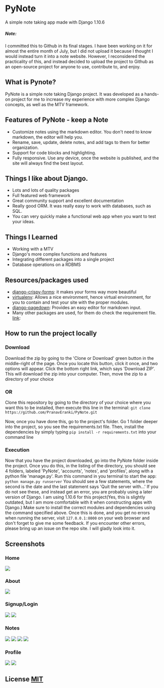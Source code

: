 # PyNote
A simple note taking app made with Django 1.10.6

##### Note:
I committed this to Github in its final stages. I have been working on it for almost the entire month of July, but I did not upload it because I thought I would instead turn it into a note website. However, I reconsidered the practicality of this, and instead decided to upload the project to Github as an open-source project for anyone to use, contribute to, and enjoy.

## What is Pynote?

PyNote is a simple note taking Django project. It was developed as a hands-on project
for me to increase my experience with more complex Django concepts, as well as
the MTV framework.

## Features of PyNote - keep a Note

*   Customize notes using the markdown editor. You don't need to know markdown, the editor will help you.
*   Rename, save, update, delete notes, and add tags to them for better organization.
*   Support for code blocks and highlighting.
*   Fully responsive. Use any device, once the website is published, and the site will always find the best layout.

## Things I like about Django.

*   Lots and lots of quality packages
*   Full featured web framework
*   Great community support and excellent documentation
*   Really good ORM. It was really easy to work with databases, such as SQL.
*   You can very quickly make a functional web app when you want to test your ideas.

## Things I Learned

*   Working with a MTV
*   Django's more complex functions and features
*   Integrating different packages into a single project
*   Database operations on a RDBMS

## Resources/packages used

*   [django-crispy-forms](http://django-crispy-forms.readthedocs.io/en/latest/): it makes your forms way more beautiful
*   [virtualenv](https://virtualenv.pypa.io/en/stable/): Allows a nice environment, hence virtual environment, for you to contain and test your site with the proper modules.
*   [django-pagedown](https://github.com/timmyomahony/django-pagedown): Provides an easy editor for markdown input.
*   Many other packages are used, for them do check the requirement file. [link](https://github.com/PranavEranki/PyNote/blob/master/requirements.txt):


## How to run the project locally

### Download
Download the zip by going to the 'Clone or Download' green button in the middle-right of the page.
Once you locate this button, click it once, and two options will appear. Click the bottom right link, which
says 'Download ZIP'. This will download the zip into your computer. Then, move the zip to a directory of your choice
### OR
Clone this repository by going to the directory of your choice where you want this to be installed, then execute this line in the terminal:
`git clone https://github.com/PranavEranki/PyNote.git`

Now, once you have done this, go to the project's folder. Go 1 folder deeper into the project, so you see the requirements.txt file. Then, install the dependencies by simply typing
`pip install -r requirements.txt`
into your command line

### Execution
Now that you have the project downloaded, go into the PyNote folder inside the project.
Once you do this, in the listing of the directory, you should see 4 folders, labeled 'PyNote', 'accounts', 'notes', and 'profiles', along with a python file 'manage.py'.
Run this command in you terminal to start the app:
`python manage.py runserver`
You should see a few statements, where the second is the date and the last statement says 'Quit the server with...'
If you do not see these, and instead get an error, you are probably using a later version of Django. I am using 1.10.6 for this project(Yes, this is slightly outdated, but I am more comfortable with it when constructing apps with Django.) Make sure to install the correct modules and dependencies using the command specified above. Once this is done, and you get no errors when running the server, visit `127.0.0.1:8000` on your web browser and don't forget to give me some feedback.
If you encounter other errors, please bring up an issue on the repo site. I will gladly look into it.



## Screenshots
### Home
![](static/PyNote-screenshots/desktop/home.PNG)
### About
![](static/PyNote-screenshots/desktop/about.PNG)
### Signup/Login
![](static/PyNote-screenshots/desktop/signup.PNG)
![](static/PyNote-screenshots/desktop/login.PNG)
### Notes
![](static/PyNote-screenshots/desktop/notesIndex.PNG)
![](static/PyNote-screenshots/desktop/addNotes.PNG)
![](static/PyNote-screenshots/desktop/editOrDelete.PNG)
![](static/PyNote-screenshots/desktop/createTag.PNG)
### Profile
![](static/PyNote-screenshots/desktop/userProfile.PNG)
![](static/PyNote-screenshots/desktop/editProfile.PNG)



## License [MIT](https://github.com/PranavEranki/PyNote/blob/master/LICENSE)
